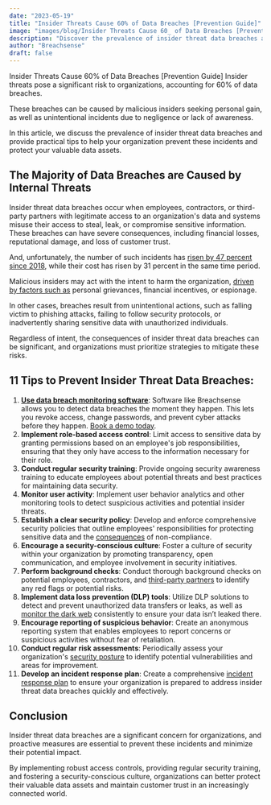 ```yaml
---
date: "2023-05-19"
title: "Insider Threats Cause 60% of Data Breaches [Prevention Guide]"
image: "images/blog/Insider Threats Cause 60_ of Data Breaches [Prevention Guide].png"
description: "Discover the prevalence of insider threat data breaches and learn how to protect your organization with practical tips for prevention."
author: "Breachsense"
draft: false
---
```

Insider Threats Cause 60% of Data Breaches [Prevention Guide]
Insider threats pose a significant risk to organizations, accounting for 60% of data breaches. 

These breaches can be caused by malicious insiders seeking personal gain, as well as unintentional incidents due to negligence or lack of awareness. 

In this article, we discuss the prevalence of insider threat data breaches and provide practical tips to help your organization prevent these incidents and protect your valuable data assets.
## The Majority of Data Breaches are Caused by Internal Threats
Insider threat data breaches occur when employees, contractors, or third-party partners with legitimate access to an organization's data and systems misuse their access to steal, leak, or compromise sensitive information. These breaches can have severe consequences, including financial losses, reputational damage, and loss of customer trust.

And, unfortunately, the number of such incidents has [risen by 47 percent since 2018](https://www.proofpoint.com/us/resources/threat-reports/cost-of-insider-threats), while their cost has risen by 31 percent in the same time period.

Malicious insiders may act with the intent to harm the organization, [driven by factors such as](https://identitymanagementinstitute.org/insider-threats-to-system-and-data-security/) personal grievances, financial incentives, or espionage. 

In other cases, breaches result from unintentional actions, such as falling victim to phishing attacks, failing to follow security protocols, or inadvertently sharing sensitive data with unauthorized individuals.

Regardless of intent, the consequences of insider threat data breaches can be significant, and organizations must prioritize strategies to mitigate these risks.
## 11 Tips to Prevent Insider Threat Data Breaches:
1. **[Use data breach monitoring software](https://www.breachsense.com/data-breach-monitoring/)**: Software like Breachsense allows you to detect data breaches the moment they happen. This lets you revoke access, change passwords, and prevent cyber attacks before they happen. [Book a demo today](https://www.breachsense.com/book-demo/). 
2. **Implement role-based access control**: Limit access to sensitive data by granting permissions based on an employee's job responsibilities, ensuring that they only have access to the information necessary for their role.
3. **Conduct regular security training**: Provide ongoing security awareness training to educate employees about potential threats and best practices for maintaining data security.
4. **Monitor user activity**: Implement user behavior analytics and other monitoring tools to detect suspicious activities and potential insider threats.
5. **Establish a clear security policy**: Develop and enforce comprehensive security policies that outline employees' responsibilities for protecting sensitive data and the [consequences](https://www.breachsense.com/blog/small-business-data-breach-consequences/) of non-compliance.
6. **Encourage a security-conscious culture**: Foster a culture of security within your organization by promoting transparency, open communication, and employee involvement in security initiatives.
7. **Perform background checks**: Conduct thorough background checks on potential employees, contractors, and [third-party partners](https://www.breachsense.com/blog/third-party-data-breach/) to identify any red flags or potential risks.
8. **Implement data loss prevention (DLP) tools**: Utilize DLP solutions to detect and prevent unauthorized data transfers or leaks, as well as [monitor the dark web](https://breachsense.com/dark-web-monitoring/) consistently to ensure your data isn’t leaked there.
9. **Encourage reporting of suspicious behavior**: Create an anonymous reporting system that enables employees to report concerns or suspicious activities without fear of retaliation.
10. **Conduct regular risk assessments**: Periodically assess your organization's [security posture](https://www.makeuseof.com/what-is-security-posture/) to identify potential vulnerabilities and areas for improvement.
11. **Develop an incident response plan**: Create a comprehensive [incident response plan](https://www.breachsense.com/blog/data-breach-response-plan/) to ensure your organization is prepared to address insider threat data breaches quickly and effectively.
## Conclusion
Insider threat data breaches are a significant concern for organizations, and proactive measures are essential to prevent these incidents and minimize their potential impact. 

By implementing robust access controls, providing regular security training, and fostering a security-conscious culture, organizations can better protect their valuable data assets and maintain customer trust in an increasingly connected world.

